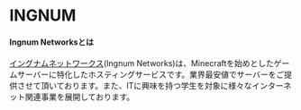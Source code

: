 # INGNUM

#### Ingnum Networksとは

[イングナムネットワークス](https://www.ingnum.net/)(Ingnum Networks)は、Minecraftを始めとしたゲームサーバーに特化したホスティングサービスです。業界最安値でサーバーをご提供させて頂いております。また、ITに興味を持つ学生を対象に様々なインターネット関連事業を展開しております。

